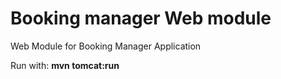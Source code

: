 Booking manager Web module
=============

Web Module for Booking Manager Application

Run with: **mvn tomcat:run**